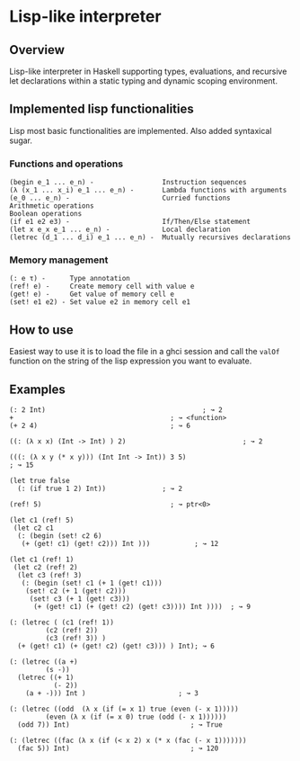 # Lisp-like interpreter
## Overview
Lisp-like interpreter in Haskell supporting types, evaluations, and recursive let declarations within a static typing and dynamic scoping environment.

## Implemented lisp functionalities
Lisp most basic functionalities are implemented. Also added syntaxical sugar.

    
  ### Functions and operations
    (begin e_1 ... e_n) -                 Instruction sequences
    (λ (x_1 ... x_i) e_1 ... e_n) -       Lambda functions with arguments
    (e_0 ... e_n) -                       Curried functions
    Arithmetic operations                       
    Boolean operations                             
    (if e1 e2 e3) -                       If/Then/Else statement
    (let x e_x e_1 ... e_n) -             Local declaration
    (letrec (d_1 ... d_i) e_1 ... e_n) -  Mutually recursives declarations
    

  ### Memory management
    (: e τ) -      Type annotation
    (ref! e) -     Create memory cell with value e
    (get! e) -     Get value of memory cell e
    (set! e1 e2) - Set value e2 in memory cell e1

## How to use
Easiest way to use it is to load the file in a ghci session and call the `valOf` function on the string of the lisp expression you want to evaluate. 


## Examples

  ```
  (: 2 Int)                                       ; ↝ 2
  +                                       ; ↝ <function>
  (+ 2 4)                                 ; ↝ 6
  
  ((: (λ x x) (Int -> Int) ) 2)                             ; ↝ 2
  
  (((: (λ x y (* x y))) (Int Int -> Int)) 3 5)                                   ; ↝ 15
  
  (let true false
    (: (if true 1 2) Int))              ; ↝ 2
  
  (ref! 5)                                ; ↝ ptr<0>
  
  (let c1 (ref! 5)
   (let c2 c1
    (: (begin (set! c2 6)
     (+ (get! c1) (get! c2))) Int )))           ; ↝ 12
  
  (let c1 (ref! 1)
   (let c2 (ref! 2)
    (let c3 (ref! 3)
     (: (begin (set! c1 (+ 1 (get! c1)))
      (set! c2 (+ 1 (get! c2)))
       (set! c3 (+ 1 (get! c3)))
        (+ (get! c1) (+ (get! c2) (get! c3)))) Int ))))  ; ↝ 9
  
  (: (letrec ( (c1 (ref! 1))
           (c2 (ref! 2))
           (c3 (ref! 3)) )
    (+ (get! c1) (+ (get! c2) (get! c3))) ) Int); ↝ 6
  
  (: (letrec ((a +)
           (s -))
    (letrec ((+ 1)
             (- 2))
      (a + -))) Int )                       ; ↝ 3
  
  (: (letrec ((odd  (λ x (if (= x 1) true (even (- x 1)))))
           (even (λ x (if (= x 0) true (odd (- x 1))))))
    (odd 7)) Int)                              ; ↝ True
  
  (: (letrec ((fac (λ x (if (< x 2) x (* x (fac (- x 1)))))))
    (fac 5)) Int)                              ; ↝ 120

```
